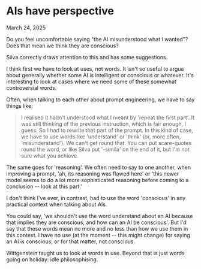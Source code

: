 # AIs have perspective


March 24, 2025

Do you feel uncomfortable saying "the AI misunderstood what I wanted"? Does that mean we think they are conscious? 

Silva correctly draws attention to this and has some suggestions.

I think first we have to look at uses, not words. It isn't so useful to argue about generally whether some AI is intelligent or conscious or whatever. It's interesting to look at cases where we need some of these somewhat controversial words.

Often, when talking to each other about prompt engineering, we have to say things like:

> I realised it hadn't understood what I meant by 'repeat the first part'. It was still thinking of the previous instruction, which is fair enough, I guess. So I had to rewrite that part of the prompt. 
In this kind of case, we have to use words like 'understand' or 'think' (or, more often, 'misunderstand'). We can't get round that. You can put scare-quotes round the word, or like Silva put '-simila' on the end of it, but I'm not sure what you achieve. 

The same goes for 'reasoning'. We often need to say to one another, when improving a prompt, 'ah, its reasoning was flawed here' or 'this newer model seems to do a lot more sophisticated reasoning before coming to a conclusion -- look at this part.'

I don't think I've ever, in contrast, had to use the word 'conscious' in any practical context when talking about AIs. 

You could say, 'we shouldn't use the word understand about an AI because that implies they are conscious, and how can an AI be conscious'. But I'd say that these words mean no more and no less than how we use them in this context. I have no use (at the moment -- this might change) for saying an AI is conscious, or for that matter, not conscious. 

Wittgenstein taught us to look at words in use. Beyond that is just words going on holiday: idle philosophising.